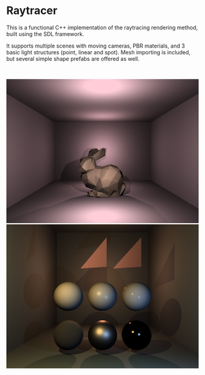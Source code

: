 # Raytracer

This is a functional C++ implementation of the raytracing rendering method, built using the SDL framework.

It supports multiple scenes with moving cameras, PBR materials, and 3 basic light structures (point, linear and spot). Mesh importing is included, but several simple shape prefabs are offered as well.

<br />

![01](./Screenshots/Screenshot01.bmp)
![02](./Screenshots/Screenshot02.bmp)
